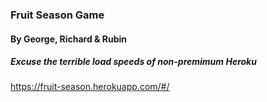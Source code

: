 ### Fruit Season Game
#### By George, Richard & Rubin

##### Excuse the terrible load speeds of non-premimum Heroku
https://fruit-season.herokuapp.com/#/
